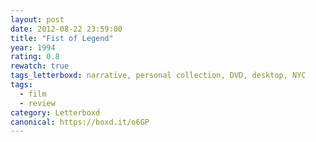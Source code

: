 ```yaml
---
layout: post 
date: 2012-08-22 23:59:00
title: "Fist of Legend"
year: 1994
rating: 0.8
rewatch: true
tags_letterboxd: narrative, personal collection, DVD, desktop, NYC
tags:
  - film
  - review
category: Letterboxd
canonical: https://boxd.it/o6GP
---
```

